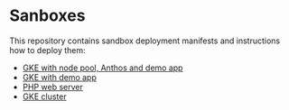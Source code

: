 # Sanboxes

This repository contains sandbox deployment manifests and instructions how to deploy them:

* [GKE with node pool, Anthos and demo app](hub-anthos-with-demo-app.md)
* [GKE with demo app](hub-gke-with-demo-app.md)
* [PHP web server](hub-php-web-server.md)
* [GKE cluster](hub-just-gke.md)

